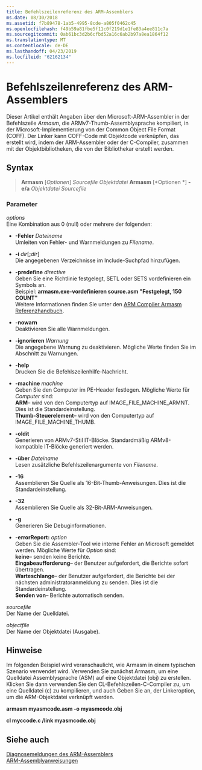 ```yaml
---
title: Befehlszeilenreferenz des ARM-Assemblers
ms.date: 08/30/2018
ms.assetid: f7b89478-1ab5-4995-8cde-a805f0462c45
ms.openlocfilehash: f49b59a81fbe5f11c0f219d1e1fe83a4ee811c7a
ms.sourcegitcommit: 0ab61bc3d2b6cfbd52a16c6ab2b97a8ea1864f12
ms.translationtype: MT
ms.contentlocale: de-DE
ms.lasthandoff: 04/23/2019
ms.locfileid: "62162134"
---
```

# <a name="arm-assembler-command-line-reference"></a>Befehlszeilenreferenz des ARM-Assemblers

Dieser Artikel enthält Angaben über den Microsoft-ARM-Assembler in der Befehlszeile *Armasm*, die ARMv7-Thumb-Assemblysprache kompiliert, in der Microsoft-Implementierung von der Common Object File Format (COFF). Der Linker kann COFF-Code mit Objektcode verknüpfen, das erstellt wird, indem der ARM-Assembler oder der C-Compiler, zusammen mit der Objektbibliotheken, die von der Bibliothekar erstellt werden.

## <a name="syntax"></a>Syntax

> **Armasm** [*Optionen*] *Sourcefile* *Objektdatei*
> **Armasm** [*Optionen *] **- e/a** *Objektdatei* *Sourcefile*

### <a name="parameters"></a>Parameter

*options*<br/>
Eine Kombination aus 0 (null) oder mehrere der folgenden:

- **-Fehler** *Dateiname*<br/>
   Umleiten von Fehler- und Warnmeldungen zu *Filename*.

- **-i** *dir*[**;**<em>dir</em>]<br/>
   Die angegebenen Verzeichnisse im Include-Suchpfad hinzufügen.

- **-predefine** *directive*<br/>
   Geben Sie eine Richtlinie festgelegt, SETL oder SETS vordefinieren ein Symbols an.<br/>
   Beispiel: **armasm.exe-vordefinieren source.asm "Festgelegt, 150 COUNT"**<br/>
   Weitere Informationen finden Sie unter den [ARM Compiler Armasm Referenzhandbuch](http://infocenter.arm.com/help/topic/com.arm.doc.dui0802b/index.html).

- **-nowarn**<br/>
   Deaktivieren Sie alle Warnmeldungen.

- **-ignorieren** *Warnung*<br/>
   Die angegebene Warnung zu deaktivieren. Mögliche Werte finden Sie im Abschnitt zu Warnungen.

- **-help**<br/>
   Drucken Sie die Befehlszeilenhilfe-Nachricht.

- **-machine** *machine*<br/>
   Geben Sie den Computer im PE-Header festlegen.  Mögliche Werte für *Computer* sind:<br/>
   **ARM**– wird von den Computertyp auf IMAGE_FILE_MACHINE_ARMNT. Dies ist die Standardeinstellung.<br/>
   **Thumb-Steuerelement**– wird von den Computertyp auf IMAGE_FILE_MACHINE_THUMB.

- **-oldit**<br/>
   Generieren von ARMv7-Stil IT-Blöcke.  Standardmäßig ARMv8-kompatible IT-Blöcke generiert werden.

- **-über** *Dateiname*<br/>
   Lesen zusätzliche Befehlszeilenargumente von *Filename*.

- **-16**<br/>
   Assemblieren Sie Quelle als 16-Bit-Thumb-Anweisungen.  Dies ist die Standardeinstellung.

- **-32**<br/>
   Assemblieren Sie Quelle als 32-Bit-ARM-Anweisungen.

- **-g**<br/>
   Generieren Sie Debuginformationen.

- **-errorReport:** *option*<br/>
   Geben Sie die Assembler-Tool wie interne Fehler an Microsoft gemeldet werden.  Mögliche Werte für *Option* sind:<br/>
   **keine**– senden keine Berichte.<br/>
   **Eingabeaufforderung**– der Benutzer aufgefordert, die Berichte sofort übertragen.<br/>
   **Warteschlange**– der Benutzer aufgefordert, die Berichte bei der nächsten administratoranmeldung zu senden. Dies ist die Standardeinstellung.<br/>
   **Senden von**– Berichte automatisch senden.

*sourcefile*<br/>
Der Name der Quelldatei.

*objectfile*<br/>
Der Name der Objektdatei (Ausgabe).

## <a name="remarks"></a>Hinweise

Im folgenden Beispiel wird veranschaulicht, wie Armasm in einem typischen Szenario verwendet wird. Verwenden Sie zunächst Armasm, um eine Quelldatei Assemblysprache (ASM) auf eine Objektdatei (obj) zu erstellen. Klicken Sie dann verwenden Sie den CL-Befehlszeilen-C-Compiler zu, um eine Quelldatei (c) zu kompilieren, und auch Geben Sie an, der Linkeroption, um die ARM-Objektdatei verknüpft werden.

**armasm myasmcode.asm -o myasmcode.obj**

**cl myccode.c /link myasmcode.obj**

## <a name="see-also"></a>Siehe auch

[Diagnosemeldungen des ARM-Assemblers](../../assembler/arm/arm-assembler-diagnostic-messages.md)<br/>
[ARM-Assemblyanweisungen](../../assembler/arm/arm-assembler-directives.md)<br/>
